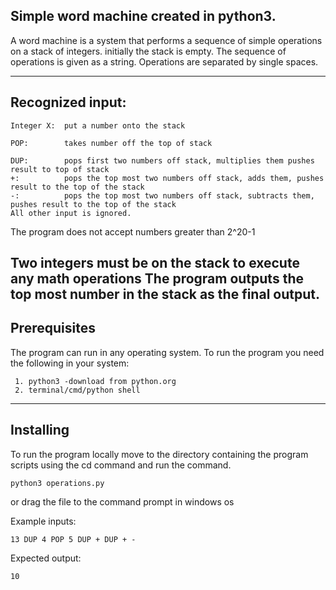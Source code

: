 Simple word machine created in python3.
-----------------------------------------------------------------------

A word machine is a system that performs a sequence of simple operations on a stack of integers. initially the stack is empty. The sequence of operations is given as a string. Operations are separated by single spaces.

-----------------------------------------------------------------------
Recognized input:
-----------------------------------------------------------------------
    Integer X:  put a number onto the stack

    POP:        takes number off the top of stack

    DUP:        pops first two numbers off stack, multiplies them pushes result to top of stack
    +:          pops the top most two numbers off stack, adds them, pushes result to the top of the stack
    -:          pops the top most two numbers off stack, subtracts them, pushes result to the top of the stack
    All other input is ignored.

The program does not accept numbers greater than 2^20-1

Two integers must be on the stack to execute any math operations
The program outputs the top most number in the stack as the final output.
-----------------------------------------------------------------------
Prerequisites
-----------------------------------------------------------------------
The program can run in any operating system.
To run the program you need the following in your system:

     1. python3 -download from python.org
     2. terminal/cmd/python shell
-----------------------------------------------------------------------
Installing
-----------------------------------------------------------------------
To run the program locally move to the directory containing the program scripts using the cd command
and run the command.

    python3 operations.py  
   or drag the file to the command prompt in windows os

Example inputs:

    13 DUP 4 POP 5 DUP + DUP + -
Expected output:

    10
